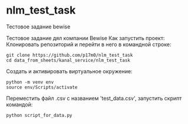 # nlm_test_task
Тестовое задание bewise

Тестовое задание дял компании Bewise
Как запустить проект:
Клонировать репозиторий и перейти в него в командной строке:
```
git clone https://github.com/p17m0/nlm_test_task
cd data_from_sheets/kanal_service/nlm_test_task
```
Cоздать и активировать виртуальное окружение:
```
python -m venv env
source env/Scripts/activate
```
Переместить файл .csv с названием 'test_data.csv', запустить скрипт командой:
```
python script_for_data.py
```
